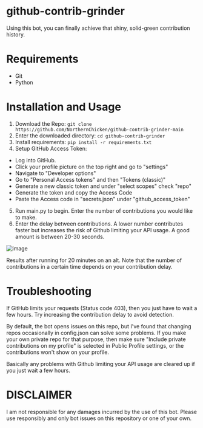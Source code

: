 # github-contrib-grinder

Using this bot, you can finally achieve that shiny, solid-green contribution history.

# Requirements

* Git
* Python

# Installation and Usage

1. Download the Repo: ``git clone https://github.com/NorthernChicken/github-contrib-grinder-main``
2. Enter the downloaded directory: ``cd github-contrib-grinder``
3. Install requirements: ``pip install -r requirements.txt``
4. Setup GitHub Access Token:
  * Log into GitHub.
  * Click your profile picture on the top right and go to "settings"
  * Navigate to "Developer options"
  * Go to "Personal Access tokens" and then "Tokens (classic)"
  * Generate a new classic token and under "select scopes" check "repo"
  * Generate the token and copy the Access Code
  * Paste the Access code in "secrets.json" under "github_access_token"
5. Run main.py to begin. Enter the number of contributions you would like to make.
6. Enter the delay between contributions. A lower number contributes faster but increases the risk of Github limiting your API usage. A good amount is between 20-30 seconds.

![image](https://github.com/NorthernChicken/github-contrib-grinder/assets/144752748/bdb6cdb5-bda6-49d3-9746-533871497ef9)

Results after running for 20 minutes on an alt. Note that the number of contributions in a certain time depends on your contribution delay.

# Troubleshooting

If GitHub limits your requests (Status code 403), then you just have to wait a few hours. Try increasing the contribution delay to avoid detection. 

By default, the bot opens issues on this repo, but I've found that changing repos occasionally in config.json can solve some problems. If you make your own private repo for that purpose, then make sure "Include private contributions on my profile" is selected in Public Profile settings, or the contributions won't show on your profile.

Basically any problems with Github limiting your API usage are cleared up if you just wait a few hours.

# DISCLAIMER

I am not responsible for any damages incurred by the use of this bot. Please use responsibly and only bot issues on this repository or one of your own.
